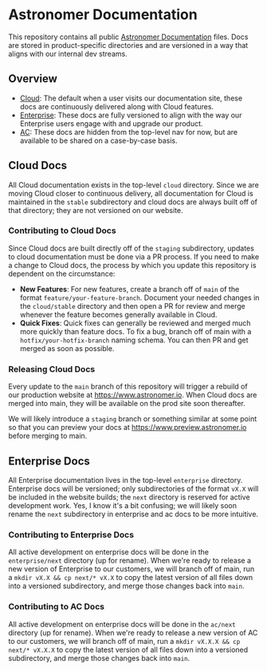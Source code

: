 # Astronomer Documentation

This repository contains all public [Astronomer Documentation](https://astronoemr.io/docs) files. Docs are stored in product-specific directories and are versioned in a way that aligns with our internal dev streams.

## Overview
- [Cloud](https://astronomer.io/docs/cloud/stable): The default when a user visits our documentation site, these docs are continuously delivered along with Cloud features.
- [Enterprise](https://astronomer.io/docs/enterprise/stable): These docs are fully versioned to align with the way our Enterprise users engage with and upgrade our product.
- [AC](https://astronoemr.io/docs/certified/stable): These docs are hidden from the top-level nav for now, but are available to be shared on a case-by-case basis.

## Cloud Docs

All Cloud documentation exists in the top-level `cloud` directory. Since we are moving Cloud closer to continuous delivery, all documentation for Cloud is maintained in the `stable` subdirectory and cloud docs are always built off of that directory; they are not versioned on our website.

### Contributing to Cloud Docs

Since Cloud docs are built directly off of the `staging` subdirectory, updates to cloud documentation must be done via a PR process. If you need to make a change to Cloud docs, the process by which you update this repository is dependent on the circumstance:

- **New Features**: For new features, create a branch off of `main` of the format `feature/your-feature-branch`. Document your needed changes in the `cloud/stable` directory and then open a PR for review and merge whenever the feature becomes generally available in Cloud.
- **Quick Fixes**: Quick fixes can generally be reviewed and merged much more quickly than feature docs. To fix a bug, branch off of main with a `hotfix/your-hotfix-branch` naming schema. You can then PR and get merged as soon as possible.

### Releasing Cloud Docs

Every update to the `main` branch of this repository will trigger a rebuild of our production website at https://www.astronomer.io. When Cloud docs are merged into main, they will be available on the prod site soon thereafter.

We will likely introduce a `staging` branch or something similar at some point so that you can preview your docs at https://www.preview.astronomer.io before merging to main.

## Enterprise Docs

All Enterprise documentation lives in the top-level `enterprise` directory. Enterprise docs will be versioned; only subdirectories of the format `vX.X` will be included in the website builds; the `next` directory is reserved for active development work. Yes, I know it's a bit confusing; we will likely soon rename the `next` subdirectory in enterprise and ac docs to be more intuitive.

### Contributing to Enterprise Docs

All active development on enterprise docs will be done in the `enterprise/next` directory (up for rename). When we're ready to release a new version of Enterprise to our customers, we will branch off of main, run a `mkdir vX.X && cp next/* vX.X` to copy the latest version of all files down into a versioned subdirectory, and merge those changes back into `main`.

### Contributing to AC Docs

All active development on enterprise docs will be done in the `ac/next` directory (up for rename). When we're ready to release a new version of AC to our customers, we will branch off of main, run a `mkdir vX.X.X && cp next/* vX.X.X` to copy the latest version of all files down into a versioned subdirectory, and merge those changes back into `main`.
